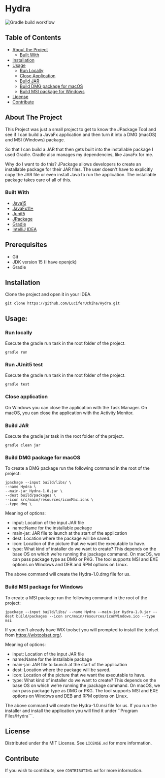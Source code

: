 # Hydra
![Gradle build workflow](https://github.com/LuciferUchiha/Hydra/actions/workflows/main.yml/badge.svg)

## Table of Contents

* [About the Project](#about-the-project)
  * [Built With](#built-with)
* [Installation](#installation)
* [Usage](#usage)
  * [Run Locally](#run-locally)
  * [Close Application](#close-application)
  * [Build JAR](#build-jar)
  * [Build DMG package for macOS](#build-dmg-package-for-macos)
  * [Build MSI package for Windows](#build-msi-package-for-windows)
* [License](#license)
* [Contribute](#contribute)

## About The Project

This Project was just a small project to get to know the JPackage Tool  and see if I can build a JavaFx 
application and then turn it into a DMG (macOS) and MSI (Windows) package.

So that I can build a JAR that then gets built into the installable package I used Gradle. Gradle also manages my 
dependencies, like JavaFx for me.

Why do I want to do this? JPackage allows developers to create an installable package for their JAR files. The 
user doesn't have to explicitly copy the JAR file or even install Java to run the application. The installable package takes care of all of this.

### Built With
* [Java15](https://openjdk.java.net/projects/jdk/15/)
* [JavaFx11+](https://openjfx.io/index.html)
* [Junit5](https://junit.org/junit5/docs/current/user-guide/)
* [JPackage](https://docs.oracle.com/en/java/javase/14/jpackage/packaging-overview.html#GUID-C1027043-587D-418D-8188-EF8F44A4C06A)
* [Gradle](https://gradle.org/)
* [IntelliJ IDEA](https://www.jetbrains.com/idea/)

## Prerequisites
- Git
- JDK version 15 (I have openjdk)
- Gradle

## Installation

Clone the project and open it in your IDEA.
```shell 
git clone https://github.com/LuciferUchiha/Hydra.git
```

## Usage:
### Run locally
Execute the gradle run task in the root folder of the project.
```shell 
gradle run
```

### Run JUnit5 test
Execute the gradle run task in the root folder of the project.
```shell 
gradle test
```

### Close application
On Windows you can close the application with the Task Manager.
On macOS, you can close the application with the Activity Monitor.

### Build JAR
Execute the gradle jar task in the root folder of the project.
```shell 
gradle clean jar
```

### Build DMG package for macOS
To create a DMG package run the following command in the root of the project:
```
jpackage --input build/libs/ \
--name Hydra \
--main-jar Hydra-1.0.jar \
--dest build/packages \
--icon src/main/resources/iconMac.icns \
--type dmg \
```
Meaning of options:

- input: Location of the input JAR file
- name:Name for the installable package
- main-jar: JAR file to launch at the start of the application
- dest: Location where the package will be saved.
- icon: Location of the picture that we want the executable to have.
- type: What kind of installer do we want to create? This depends on the base OS on which we're running the 
  jpackage command. On macOS, we can pass package type as DMG or PKG. The tool supports MSI and EXE options on Windows and DEB and RPM options on Linux.

The above command will create the Hydra-1.0.dmg file for us.

### Build MSI package for Windows
To create a MSI package run the following command in the root of the project:
```
jpackage --input build/libs/ --name Hydra --main-jar Hydra-1.0.jar --dest build/packages --icon src/main/resources/iconWindows.ico --type msi
```

If you don't already have WIX toolset you will prompted to install the toolset from https://wixtoolset.org/.

Meaning of options:

- input: Location of the input JAR file
- name:Name for the installable package
- main-jar: JAR file to launch at the start of the application
- dest: Location where the package will be saved.
- icon: Location of the picture that we want the executable to have.
- type: What kind of installer do we want to create? This depends on the base OS on which we're running the
  jpackage command. On macOS, we can pass package type as DMG or PKG. The tool supports MSI and EXE options on Windows and DEB and RPM options on Linux.

The above command will create the Hydra-1.0.msi file for us. If you run the installer and install the application 
you will find it under ``Program Files/Hydra```.


## License
Distributed under the MIT License. See `LICENSE.md` for more information.

## Contribute
If you wish to contribute, see `CONTRIBUTING.md` for more information.
